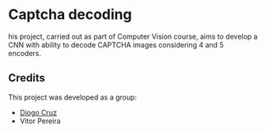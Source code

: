 # Captcha decoding
his project, carried out as part of Computer Vision course, aims to develop a CNN with ability to decode CAPTCHA images considering 4 and 5 encoders.

## Credits
This project was developed as a group:

- [Diogo Cruz](https://github.com/diogocruz22)
- Vitor Pereira
